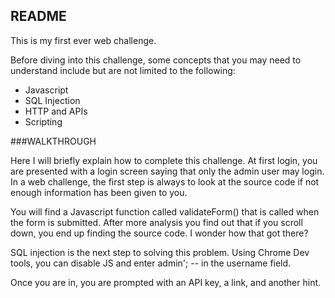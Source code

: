 ## README

This is my first ever web challenge.

Before diving into this challenge, some concepts that you may need to understand include but are not limited to the following:

- Javascript
- SQL Injection
- HTTP and APIs
- Scripting

###WALKTHROUGH

Here I will briefly explain how to complete this challenge. At first login, you are presented with a login screen saying that only the admin user may login. In a web challenge, the first step is always to look at the source code if not enough information has been given to you.

You will find a Javascript function called validateForm() that is called when the form is submitted. After more analysis you find out that if you scroll down, you end up finding the source code. I wonder how that got there?

SQL injection is the next step to solving this problem. Using Chrome Dev tools, you can disable JS and enter admin'; -- in the username field.

Once you are in, you are prompted with an API key, a link, and another hint. 

